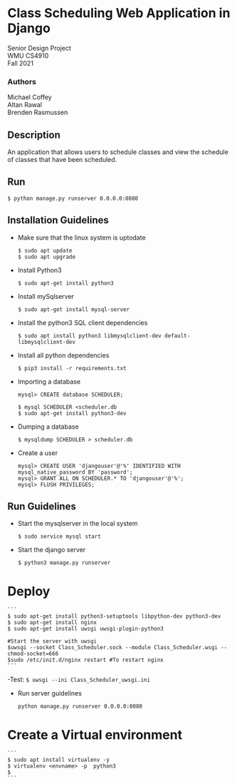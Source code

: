# Class Scheduling Web Application in Django

Senior Design Project  
WMU CS4910  
Fall 2021

### Authors
Michael Coffey  
Altan Rawal  
Brenden Rasmussen

## Description
An application that allows users to schedule classes and view the schedule of classes that have been scheduled.

## Run

```
$ python manage.py runserver 0.0.0.0:8080
```

## Installation Guidelines

- Make sure that the linux system is uptodate

	```
	$ sudo apt update
	$ sudo apt upgrade
	```

- Install Python3

	```
	$ sudo apt-get install python3
	```

- Install mySqlserver

	```
	$ sudo apt-get install mysql-server
	```

- Install the python3 SQL client dependencies

	```
	$ sudo apt install python3 libmysqlclient-dev default-libmysqlclient-dev
	```

- Install all python dependencies

	```
	$ pip3 install -r requirements.txt
	```
- Importing a database
	```
	mysql> CREATE database SCHEDULER;
	
	$ mysql SCHEDULER <scheduler.db
	$ sudo apt-get install python3-dev
	```


- Dumping a database
	```
	$ mysqldump SCHEDULER > scheduler.db
	```
- Create a user
	```
	mysql> CREATE USER 'djangouser'@'%' IDENTIFIED WITH mysql_native_password BY 'password';
	mysql> GRANT ALL ON SCHEDULER.* TO 'djangouser'@'%';
	mysql> FLUSH PRIVILEGES;
	```

## Run Guidelines

- Start the mysqlserver in the local system
    ```
    $ sudo service mysql start
    ```
- Start the django server
    ```
    $ python3 manage.py runserver
    ```
	
# Deploy

	```
	$ sudo apt-get install python3-setuptools libpython-dev python3-dev
	$ sudo apt-get install nginx
	$ sudo apt-get install uwsgi uwsgi-plugin-python3
	
	#Start the server with uwsgi
	$uwsgi --socket Class_Scheduler.sock --module Class_Scheduler.wsgi --chmod-socket=666
	$sudo /etc/init.d/nginx restart #To restart nginx
	```
-Test:
	```
	$ uwsgi --ini Class_Scheduler_uwsgi.ini
	```

- Run server guidelines
	```
	python manage.py runserver 0.0.0.0:8080
	```

# Create a Virtual environment
	```
	$ sudo apt install virtualenv -y
	$ virtualenv <envname> -p  python3
	$
	```